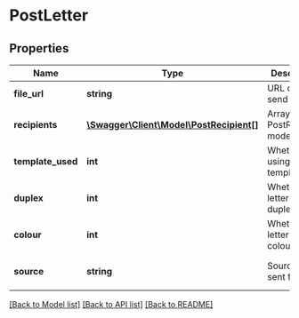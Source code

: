 # PostLetter

## Properties
Name | Type | Description | Notes
------------ | ------------- | ------------- | -------------
**file_url** | **string** | URL of file to send | 
**recipients** | [**\Swagger\Client\Model\PostRecipient[]**](PostRecipient.md) | Array of PostRecipient models | 
**template_used** | **int** | Whether using our template | [optional] [default to 0]
**duplex** | **int** | Whether letter is duplex | [optional] [default to 0]
**colour** | **int** | Whether letter is in colour | [optional] [default to 0]
**source** | **string** | Source being sent from | [optional] [default to 'sdk']

[[Back to Model list]](../README.md#documentation-for-models) [[Back to API list]](../README.md#documentation-for-api-endpoints) [[Back to README]](../README.md)


